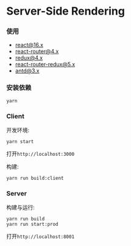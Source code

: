 # Server-Side Rendering
### 使用
 * react@16.x
 * react-router@4.x
 * redux@4.x
 * react-router-redux@5.x
 * antd@3.x
### 安装依赖
 ```
 yarn
 ```
### Client
 开发环境:
 ```
 yarn start
 ```
 打开`http://localhost:3000`
 
 构建:
 ```
 yarn run build:client
 ```
### Server
构建与运行:
 ```
 yarn run build
 yarn run start:prod
 ```
 打开`http://localhost:8001`
